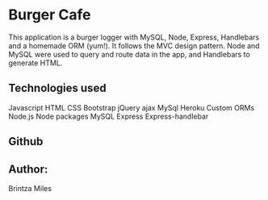 # Burger Cafe
  
This application is a burger logger with MySQL, Node, Express, Handlebars and a homemade ORM (yum!). It follows the MVC design pattern.   Node and MySQL were used to query and route data in the app, and Handlebars to generate HTML. 


## Technologies used
Javascript
HTML
CSS
Bootstrap
jQuery
ajax
MySql
Heroku
Custom ORMs
Node.js
Node packages
MySQL
Express
Express-handlebar

## Github


## Author:  
Brintza Miles
